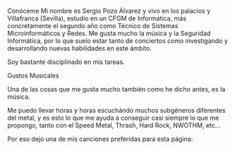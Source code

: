Conóceme
Mi nombre es Sergio Pozo Álvarez y vivo en los palacios y Villafranca (Sevilla), estudio en un CFGM de Informática, más concretamente el segundo año como Técnico de Sistemas Microinformáticos y Redes. Me gusta mucho la música y la Seguridad Informática, por lo que suelo estar tanto de conciertos como investigando y desarrollando nuevas habilidades en este ámbito.

Soy bastante disciplinado en mis tareas.

Gustos Musicales

Una de las cosas que me gusta mucho también como he dicho antes, es la música.

Me puedo llevar horas y horas escuchándo muchos subgéneros diferentes del metal, y es esto lo que me ayuda a conseguir casi siempre lo que me propongo, tanto con el Speed Metal, Thrash, Hard Rock, NWOTHM, etc...

Por eso dejo una de mis canciones preferidas para esta página:

<!---
Spozalv/Spozalv is a ✨ special ✨ repository because its `README.md` (this file) appears on your GitHub profile.
You can click the Preview link to take a look at your changes.
--->
